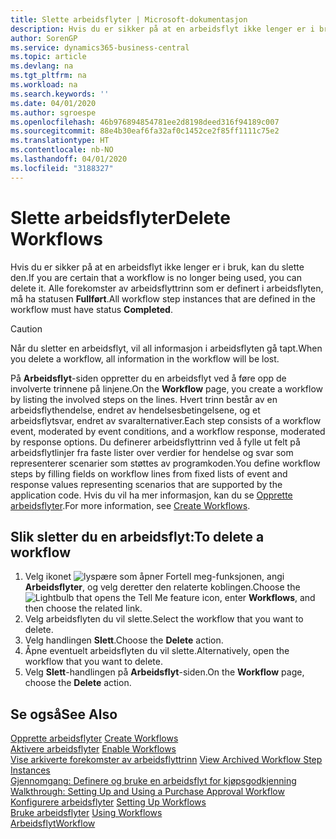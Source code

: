 ```yaml
---
title: Slette arbeidsflyter | Microsoft-dokumentasjon
description: Hvis du er sikker på at en arbeidsflyt ikke lenger er i bruk, kan du slette den. Alle forekomster av arbeidsflyttrinn som er definert i arbeidsflyten, må ha statusen **Fullført**.
author: SorenGP
ms.service: dynamics365-business-central
ms.topic: article
ms.devlang: na
ms.tgt_pltfrm: na
ms.workload: na
ms.search.keywords: ''
ms.date: 04/01/2020
ms.author: sgroespe
ms.openlocfilehash: 46b976894854781ee2d8198deed316f94189c007
ms.sourcegitcommit: 88e4b30eaf6fa32af0c1452ce2f85ff1111c75e2
ms.translationtype: HT
ms.contentlocale: nb-NO
ms.lasthandoff: 04/01/2020
ms.locfileid: "3188327"
---
```

# <a name="delete-workflows"></a><span data-ttu-id="fd337-104">Slette arbeidsflyter</span><span class="sxs-lookup"><span data-stu-id="fd337-104">Delete Workflows</span></span>
<span data-ttu-id="fd337-105">Hvis du er sikker på at en arbeidsflyt ikke lenger er i bruk, kan du slette den.</span><span class="sxs-lookup"><span data-stu-id="fd337-105">If you are certain that a workflow is no longer being used, you can delete it.</span></span> <span data-ttu-id="fd337-106">Alle forekomster av arbeidsflyttrinn som er definert i arbeidsflyten, må ha statusen **Fullført**.</span><span class="sxs-lookup"><span data-stu-id="fd337-106">All workflow step instances that are defined in the workflow must have status **Completed**.</span></span>  

> [!CAUTION]  
>  <span data-ttu-id="fd337-107">Når du sletter en arbeidsflyt, vil all informasjon i arbeidsflyten gå tapt.</span><span class="sxs-lookup"><span data-stu-id="fd337-107">When you delete a workflow, all information in the workflow will be lost.</span></span>  

 <span data-ttu-id="fd337-108">På **Arbeidsflyt**-siden oppretter du en arbeidsflyt ved å føre opp de involverte trinnene på linjene.</span><span class="sxs-lookup"><span data-stu-id="fd337-108">On the **Workflow** page, you create a workflow by listing the involved steps on the lines.</span></span> <span data-ttu-id="fd337-109">Hvert trinn består av en arbeidsflythendelse, endret av hendelsesbetingelsene, og et arbeidsflytsvar, endret av svaralternativer.</span><span class="sxs-lookup"><span data-stu-id="fd337-109">Each step consists of a workflow event, moderated by event conditions, and a workflow response, moderated by response options.</span></span> <span data-ttu-id="fd337-110">Du definerer arbeidsflyttrinn ved å fylle ut felt på arbeidsflytlinjer fra faste lister over verdier for hendelse og svar som representerer scenarier som støttes av programkoden.</span><span class="sxs-lookup"><span data-stu-id="fd337-110">You define workflow steps by filling fields on workflow lines from fixed lists of event and response values representing scenarios that are supported by the application code.</span></span> <span data-ttu-id="fd337-111">Hvis du vil ha mer informasjon, kan du se [Opprette arbeidsflyter](across-how-to-create-workflows.md).</span><span class="sxs-lookup"><span data-stu-id="fd337-111">For more information, see [Create Workflows](across-how-to-create-workflows.md).</span></span>  

## <a name="to-delete-a-workflow"></a><span data-ttu-id="fd337-112">Slik sletter du en arbeidsflyt:</span><span class="sxs-lookup"><span data-stu-id="fd337-112">To delete a workflow</span></span>  
1.  <span data-ttu-id="fd337-113">Velg ikonet ![lyspære som åpner Fortell meg-funksjonen](media/ui-search/search_small.png "Fortell hva du vil gjøre"), angi **Arbeidsflyter**, og velg deretter den relaterte koblingen.</span><span class="sxs-lookup"><span data-stu-id="fd337-113">Choose the ![Lightbulb that opens the Tell Me feature](media/ui-search/search_small.png "Tell me what you want to do") icon, enter **Workflows**, and then choose the related link.</span></span>  
2.  <span data-ttu-id="fd337-114">Velg arbeidsflyten du vil slette.</span><span class="sxs-lookup"><span data-stu-id="fd337-114">Select the workflow that you want to delete.</span></span>  
3.  <span data-ttu-id="fd337-115">Velg handlingen **Slett**.</span><span class="sxs-lookup"><span data-stu-id="fd337-115">Choose the **Delete** action.</span></span>  
4.  <span data-ttu-id="fd337-116">Åpne eventuelt arbeidsflyten du vil slette.</span><span class="sxs-lookup"><span data-stu-id="fd337-116">Alternatively, open the workflow that you want to delete.</span></span>  
5.  <span data-ttu-id="fd337-117">Velg **Slett**-handlingen på **Arbeidsflyt**-siden.</span><span class="sxs-lookup"><span data-stu-id="fd337-117">On the **Workflow** page, choose the **Delete** action.</span></span>  

## <a name="see-also"></a><span data-ttu-id="fd337-118">Se også</span><span class="sxs-lookup"><span data-stu-id="fd337-118">See Also</span></span>  
 <span data-ttu-id="fd337-119">[Opprette arbeidsflyter](across-how-to-create-workflows.md) </span><span class="sxs-lookup"><span data-stu-id="fd337-119">[Create Workflows](across-how-to-create-workflows.md) </span></span>  
 <span data-ttu-id="fd337-120">[Aktivere arbeidsflyter](across-how-to-enable-workflows.md) </span><span class="sxs-lookup"><span data-stu-id="fd337-120">[Enable Workflows](across-how-to-enable-workflows.md) </span></span>  
 <span data-ttu-id="fd337-121">[Vise arkiverte forekomster av arbeidsflyttrinn](across-how-to-view-archived-workflow-step-instances.md) </span><span class="sxs-lookup"><span data-stu-id="fd337-121">[View Archived Workflow Step Instances](across-how-to-view-archived-workflow-step-instances.md) </span></span>  
 <span data-ttu-id="fd337-122">[Gjennomgang: Definere og bruke en arbeidsflyt for kjøpsgodkjenning](walkthrough-setting-up-and-using-a-purchase-approval-workflow.md) </span><span class="sxs-lookup"><span data-stu-id="fd337-122">[Walkthrough: Setting Up and Using a Purchase Approval Workflow](walkthrough-setting-up-and-using-a-purchase-approval-workflow.md) </span></span>  
 <span data-ttu-id="fd337-123">[Konfigurere arbeidsflyter](across-set-up-workflows.md) </span><span class="sxs-lookup"><span data-stu-id="fd337-123">[Setting Up Workflows](across-set-up-workflows.md) </span></span>  
 <span data-ttu-id="fd337-124">[Bruke arbeidsflyter](across-use-workflows.md) </span><span class="sxs-lookup"><span data-stu-id="fd337-124">[Using Workflows](across-use-workflows.md) </span></span>  
 [<span data-ttu-id="fd337-125">Arbeidsflyt</span><span class="sxs-lookup"><span data-stu-id="fd337-125">Workflow</span></span>](across-workflow.md)   
